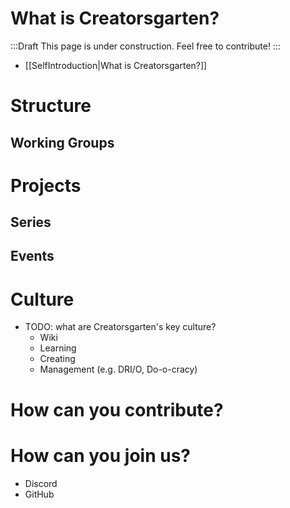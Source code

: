 # What is Creatorsgarten?

:::Draft
This page is under construction. Feel free to contribute!
:::

- [[SelfIntroduction|What is Creatorsgarten?]]

# Structure

## Working Groups

# Projects

## Series

## Events

# Culture

- TODO: what are Creatorsgarten's key culture?
  - Wiki
  - Learning
  - Creating
  - Management (e.g. DRI/O, Do-o-cracy)

# How can you contribute?

# How can you join us?

- Discord
- GitHub